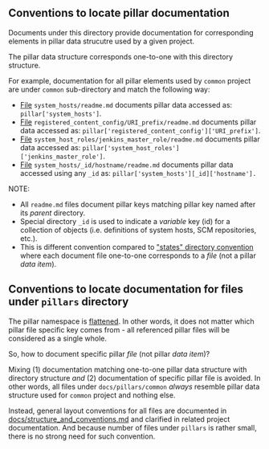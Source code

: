 
## Conventions to locate pillar documentation ##

Documents under this directory provide documentation for corresponding
elements in pillar data strucutre used by a given project.

The pillar data structure corresponds one-to-one with this
directory structure.

For example, documentation for all pillar elements used by `common` project
are under `common` sub-directory and match the following way:
* [File][1] `system_hosts/readme.md` documents pillar data accessed as: `pillar['system_hosts']`.
* [File][2] `registered_content_config/URI_prefix/readme.md` documents pillar data accessed as: `pillar['registered_content_config']['URI_prefix']`.
* [File][3] `system_host_roles/jenkins_master_role/readme.md` documents pillar data accessed as: `pillar['system_host_roles']['jenkins_master_role']`.
* [File][4] `system_hosts/_id/hostname/readme.md` documents pillar data accessed using any `_id` as: `pillar['system_hosts'][_id]['hostname'].`

NOTE:
* All `readme.md` files document pillar keys matching pillar key named after its _parent_ directory.
* Special directory `_id` is used to indicate a _variable_ key (id) for a collection of objects (i.e. definitions of system hosts, SCM repositories, etc.).
* This is different convention compared to ["states" directory convention](docs/states/readme.md) where each document file one-to-one corresponds to a _file_ (not a pillar _data item_).

[1]: docs/pillars/common/system_hosts/readme.md
[2]: docs/pillars/common/registered_content_config/URI_prefix/readme.md
[3]: docs/pillars/common/system_host_roles/jenkins_master_role/readme.md
[4]: docs/pillars/common/system_hosts/_id/hostname/readme.md

## Conventions to locate documentation for files under `pillars` directory ##

The pillar namespace is [flattened](http://docs.saltstack.com/en/latest/topics/pillar/#pillar-namespace-flattened).
In other words, it does not matter which pillar file specific key comes from - all
referenced pillar files will be considered as a single whole.

So, how to document specific pillar _file_ (not pillar _data item_)?

Mixing
(1) documentation matching one-to-one pillar data structure with directory structure
_and_
(2) documentation of specific pillar file is avoided.
In other words, all files under `docs/pillars/common` _always_ resemble pillar
data structure used for `common` project and nothing else.

Instead, general layout conventions for all files are documented in [docs/structure_and_conventions.md](docs/structure_and_conventions.md) and clarified in related project documentation.
And because number of files under `pillars` is rather small,
there is no strong need for such convention.


